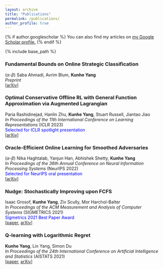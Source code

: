 ```yaml
---
layout: archive
title: "Publications"
permalink: /publications/
author_profile: true
---
```


{% if author.googlescholar %}
  You can also find my articles on <u><a href="{{author.googlescholar}}">my Google Scholar profile</a>.</u>
{% endif %}

{% include base_path %}

### Fundamental Bounds on Online Strategic Classification
($\alpha$-$\beta$) Saba Ahmadi, Avrim Blum, **Kunhe Yang**  
*Preprint*  
[[arXiv](https://arxiv.org/abs/2302.12355)]  

### Optimal Conservative Offline RL with General Function Approximation via Augmented Lagrangian
Paria Rashidinejad, Hanlin Zhu, **Kunhe Yang**, Stuart Russell, Jiantao Jiao  
*In Proceedings of the 11th International Conference on Learning Representations* (ICLR 2023)  
<span style="color:blue">Selected for ICLR spotlight presentation</span>  
[[arXiv](https://arxiv.org/abs/2211.00716)]  

### Oracle-Efficient Online Learning for Smoothed Adversaries
($\alpha$-$\beta$) Nika Haghtalab, Yanjun Han, Abhishek Shetty, **Kunhe Yang**  
*In Proceedings of the 36th Annual Conference on Neural Information Processing Systems* (NeurIPS 2022)  
<span style="color:blue">Selected for NeurIPS oral presentation</span>  
[[arXiv](https://arxiv.org/abs/2202.08549)]  


### Nudge: Stochastically Improving upon FCFS
Isaac Grosof, **Kunhe Yang**, Ziv Scully, Mor Harchol-Balter  
*In Proceedings of the ACM Measurement and Analysis of Computer Systems* (SIGMETRICS 2021)  
<span style="color:blue">Sigmetrics 2021 Best Paper Award</span>  
[[paper](https://dl.acm.org/doi/abs/10.1145/3410220.3460102), [arXiv](https://arxiv.org/abs/2106.01492)]  


### Q-learning with Logarithmic Regret
**Kunhe Yang**, Lin Yang, Simon Du  
*In Proceedings of the 24th International Conference on Artificial Intelligence and Statistics* (AISTATS 2021)  
[[paper](https://proceedings.mlr.press/v130/yang21b.html), [arXiv](https://arxiv.org/abs/2006.09118)]